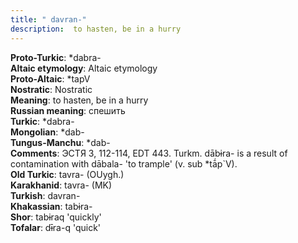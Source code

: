 ```yaml
---
title: " davran-"
description:  to hasten, be in a hurry
---
```


<strong>Proto-Turkic</strong>:  *dabra-<br>
<strong>Altaic etymology</strong>:  Altaic etymology<br>
<strong> Proto-Altaic</strong>:  *tapV<br>
<strong>Nostratic</strong>:  Nostratic<br>
<strong>Meaning</strong>:  to hasten, be in a hurry<br>
<strong>Russian meaning</strong>:  спешить<br>
<strong>Turkic</strong>:  *dabra-<br>
<strong>Mongolian</strong>:  *dab-<br>
<strong>Tungus-Manchu</strong>:  *dab-<br>
<strong>Comments</strong>:  ЭСТЯ 3, 112-114, EDT 443. Turkm. dābɨra- is a result of contamination with dābala- 'to trample' (v. sub *tā́p`V).<br>
<strong>Old Turkic</strong>:  tavra- (OUygh.)<br>
<strong>Karakhanid</strong>:  tavra- (MK)<br>
<strong>Turkish</strong>:  davran-<br>
<strong>Khakassian</strong>:  tabɨra-<br>
<strong>Shor</strong>:  tabɨraq 'quickly'<br>
<strong>Tofalar</strong>:  dɨ̄ra-q 'quick'<br>


